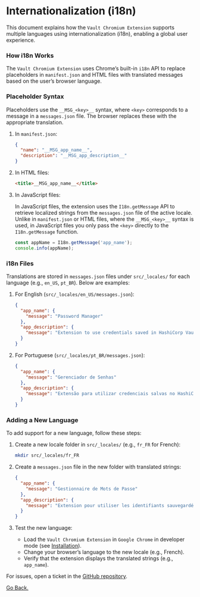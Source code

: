 # Internationalization (i18n)

This document explains how the `Vault Chromium Extension` supports multiple languages using internationalization (i18n), enabling a global user experience.

### How i18n Works

The `Vault Chromium Extension` uses Chrome’s built-in `i18n` API to replace placeholders in `manifest.json` and HTML files with translated messages based on the user’s browser language.

### Placeholder Syntax

Placeholders use the `__MSG_<key>__` syntax, where `<key>` corresponds to a message in a `messages.json` file. The browser replaces these with the appropriate translation.

1. In `manifest.json`:
    ```json
    {
      "name": "__MSG_app_name__",
      "description": "__MSG_app_description__"
    }
    ```

1. In HTML files:
    ```html
    <title>__MSG_app_name__</title>
    ```

1. In JavaScript files:

    In JavaScript files, the extension uses the `I18n.getMessage` API to retrieve localized strings from the `messages.json` file of the active locale. Unlike in `manifest.json` or HTML files, where the `__MSG_<key>__` syntax is used, in JavaScript files you only pass the `<key>` directly to the `I18n.getMessage` function.

    ```javascript
    const appName = I18n.getMessage('app_name');
    console.info(appName);
    ```

### i18n Files

Translations are stored in `messages.json` files under `src/_locales/` for each language (e.g., `en_US`, `pt_BR`). Below are examples:

1. For English (`src/_locales/en_US/messages.json`):
    ```json
    {
      "app_name": {
        "message": "Password Manager"
      },
      "app_description": {
        "message": "Extension to use credentials saved in HashiCorp Vault."
      }
    }
    ```

1. For Portuguese (`src/_locales/pt_BR/messages.json`):
    ```json
    {
      "app_name": {
        "message": "Gerenciador de Senhas"
      },
      "app_description": {
        "message": "Extensão para utilizar credenciais salvas no HashiCorp Vault."
      }
    }
    ```

### Adding a New Language

To add support for a new language, follow these steps:

1. Create a new locale folder in `src/_locales/` (e.g., `fr_FR` for French):
    ```bash
    mkdir src/_locales/fr_FR
    ```

1. Create a `messages.json` file in the new folder with translated strings:
    ```json
    {
      "app_name": {
        "message": "Gestionnaire de Mots de Passe"
      },
      "app_description": {
        "message": "Extension pour utiliser les identifiants sauvegardés dans HashiCorp Vault."
      }
    }
    ```

1. Test the new language:
    - Load the `Vault Chromium Extension` in `Google Chrome` in developer mode (see [Installation](installation.md)).
    - Change your browser’s language to the new locale (e.g., French).
    - Verify that the extension displays the translated strings (e.g., `app_name`).

For issues, open a ticket in the [GitHub repository](https://github.com/lsampaioweb/vault-chromium-extension).

[Go Back.](../README.md)
